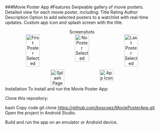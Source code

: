 ###Movie Poster App
#Features
Swipeable gallery of movie posters.
Detailed view for each movie poster, including:
Title
Rating
Author
Description
Option to add selected posters to a watchlist with real-time updates.
Custom app icon and splash screen with the title.
<div align="center">
Screenshots
<div style="display: flex; flex-wrap: wrap; justify-content: center; gap: 10px;"> <img src="https://github.com/user-attachments/assets/c74a9608-220f-4cc8-bc1c-cbccbf4d8b19" alt="First Poster Selected" width="30%"> <img src="https://github.com/user-attachments/assets/806cb65a-7965-4d3b-9769-0bd7a2acb104" alt="No Poster Selected" width="30%"> <img src="https://github.com/user-attachments/assets/5f596a2b-44b8-4f5a-aecd-39efcd4604c8" alt="Last Poster Selected" width="30%"> </div> <div style="display: flex; flex-wrap: wrap; justify-content: center; gap: 10px; margin-top: 10px;"> <img src="https://github.com/user-attachments/assets/2b61abd2-4276-4f2b-8b1b-d7eba2a69545" alt="Splash Page" width="30%"> <img src="https://github.com/user-attachments/assets/ac0c9529-0351-479d-a7d4-ed50c6f71821" alt="App Icon" width="30%"> </div>
</div>
Installation
To install and run the Movie Poster App:

Clone this repository:

bash
Copy code
git clone https://github.com/boscoez/MoviePosterApp.git
Open the project in Android Studio.

Build and run the app on an emulator or Android device.


